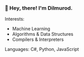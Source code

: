 ### 👋 Hey, there! I'm Dilmurod.

Interests:
- Machine Learning
- Algorithms & Data Structures
- Compilers & Interpreters

Languages: C#, Python, JavaScript
